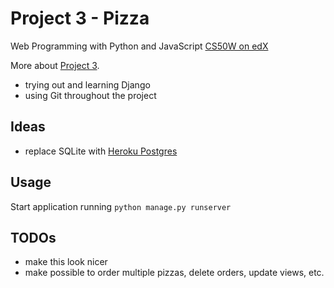# Project 3 - Pizza

Web Programming with Python and JavaScript [CS50W on edX](https://courses.edx.org/courses/course-v1:HarvardX+CS50W+Web/course/)

More about [Project 3](https://docs.cs50.net/web/2019/x/projects/3/project3.html).
* trying out and learning Django
* using Git throughout the project

## Ideas
* replace SQLite with [Heroku Postgres](https://www.heroku.com/postgres)

## Usage
Start application running `python manage.py runserver`

## TODOs
* make this look nicer
* make possible to order multiple pizzas, delete orders, update views, etc.